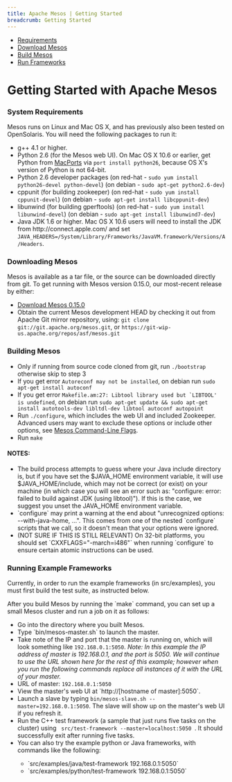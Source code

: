 ```yaml
---
title: Apache Mesos | Getting Started
breadcrumb: Getting Started
---
```


  <div class="row">
		<div class="col-md-2">
			<ul class="list-group">
				<li class="list-group-item"><a href="#system-requirements">Requirements</a></li>
				<li class="list-group-item"><a href="#downloading-mesos">Download Mesos</a></li>
				<li class="list-group-item"><a href="#buildingmesos">Build Mesos</a></li>
				<li class="list-group-item"><a href="#running-example-frameworks">Run Frameworks</a></li>
			</ul>
		</div>
    <div class="col-md-10">
      <h1>Getting Started with Apache Mesos</h1>

<h3><a name="system-requirements">System Requirements</a></h3>

<p>Mesos runs on Linux and Mac OS X, and has previously also been tested on OpenSolaris. You will need the following packages to run it:</p>

<ul>
	<li>g++ 4.1 or higher.</li>
	<li>Python 2.6 (for the Mesos web UI). On Mac OS X 10.6 or earlier, get Python from <a href="http://www.macports.org">MacPorts</a> via <code>port install python26</code>, because OS X's version of Python is not 64-bit.</li>
	<li>Python 2.6 developer packages (on red-hat - <code>sudo yum install python26-devel python-devel</code>) (on debian - <code>sudo apt-get python2.6-dev</code>)</li>
	<li>cppunit (for building zookeeper) (on red-hat - <code>sudo yum install cppunit-devel</code>) (on debian - <code>sudo apt-get install libcppunit-dev</code>)</li>
	<li>libunwind (for building gperftools) (on red-hat - <code>sudo yum install libunwind-devel</code>) (on debian - <code>sudo apt-get install libunwind7-dev</code>)</li>
	<li>Java JDK 1.6 or higher. Mac OS X 10.6 users will need to install the JDK from http://connect.apple.com/ and set <code>JAVA_HEADERS=/System/Library/Frameworks/JavaVM.framework/Versions/A/Headers</code>.</li>
</ul>

<h3><a name="downloading-mesos">Downloading Mesos</a></h3>

<p>Mesos is available as a tar file, or the source can be downloaded directly from git. To get running with Mesos version 0.15.0, our most-recent release by either:</p>

<ul>
	<li><a href="http://www.apache.org/dyn/mirrors/mirrors.cgi/mesos/0.15.0/">Download Mesos 0.15.0</a></li>
	<li>Obtain the current Mesos development HEAD by checking it out from Apache Git mirror repository, using: <code>git clone git://git.apache.org/mesos.git</code>, or <code>https://git-wip-us.apache.org/repos/asf/mesos.git</code></li>
</ul>

<h3><a name="buildingmesos">Building Mesos</a></h3>

<ul>
  <li>Only if running from source code cloned from git, run <code>./bootstrap</code> otherwise skip to step 3</li>
  <li>If you get error <code>Autoreconf may not be installed</code>, on debian run <code>sudo apt-get install autoconf</code>
  <li>If you get error <code>Makefile.am:27: Libtool library used but `LIBTOOL' is undefined</code>, on debian run <code>sudo apt-get update && sudo apt-get install autotools-dev libltdl-dev libtool autoconf autopoint </code></li>	
  <li>Run <code>./configure</code>, which includes the web UI and included Zookeeper.  Advanced users may want to exclude these options or include other options, see <a href="http://mesos.apache.org/documentation/latest/configuration/">Mesos Command-Line Flags</a>.</li>
  <li>Run <code>make</code></li>
</ul>

<h4>NOTES:</h4>
<ul>
	<li>The build process attempts to guess where your Java include directory is, but if you have set the $JAVA_HOME environment variable, it will use $JAVA_HOME/include, which may not be correct (or exist) on your machine (in which case you will see an error such as: "configure: error: failed to build against JDK (using libtool)"). If this is the case, we suggest you unset the JAVA_HOME environment variable.</li>
	<li>`configure` may print a warning at the end about "unrecognized options: --with-java-home, ...". This comes from one of the nested `configure` scripts that we call, so it doesn't mean that your options were ignored.</li>
	<li>(NOT SURE IF THIS IS STILL RELEVANT) On 32-bit platforms, you should set `CXXFLAGS="-march=i486"` when running `configure` to ensure certain atomic instructions can be used.</li>
</ul>

<h3><a name="running-example-frameworks">Running Example Frameworks</a></h3>

<p>Currently, in order to run the example frameworks (in src/examples), you must first build the test suite, as instructed below.</p>

<p>After you build Mesos by running the `make` command, you can set up a small Mesos cluster and run a job on it as follows:</p>

<ul>
	<li>Go into the directory where you built Mesos.
	<li>Type `bin/mesos-master.sh` to launch the master.
	<li>Take note of the IP and port that the master is running on, which will look something like <code>192.168.0.1:5050</code>. <i>Note: In this example the IP address of master is 192.168.0.1, and the port is 5050. We will continue to use the URL shown here for the rest of this example; however when you run the following commands replace all instances of it with the URL of your master.</i></li>
	<li>URL of master: <code>192.168.0.1:5050</code>
	<li>View the master's web UI at `http://[hostname of master]:5050`.
	<li>Launch a slave by typing <code>bin/mesos-slave.sh --master=192.168.0.1:5050</code>. The slave will show up on the master's web UI if you refresh it.
	<li>Run the C++ test framework (a sample that just runs five tasks on the cluster) using <code> src/test-framework --master=localhost:5050 </code>. It should successfully exit after running five tasks.</li>
	<li>You can also try the example python or Java frameworks, with commands like the following:</li>
		<ul>
			<li>`src/examples/java/test-framework 192.168.0.1:5050`</li>
			<li>`src/examples/python/test-framework 192.168.0.1:5050`</li>
		</ul>
</ul>
   </div>
  </div>
